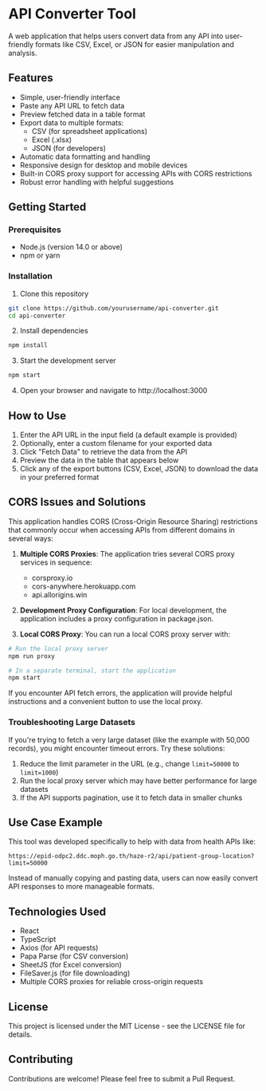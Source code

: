 # API Converter Tool

A web application that helps users convert data from any API into user-friendly formats like CSV, Excel, or JSON for easier manipulation and analysis.

## Features

- Simple, user-friendly interface
- Paste any API URL to fetch data
- Preview fetched data in a table format
- Export data to multiple formats:
  - CSV (for spreadsheet applications)
  - Excel (.xlsx)
  - JSON (for developers)
- Automatic data formatting and handling
- Responsive design for desktop and mobile devices
- Built-in CORS proxy support for accessing APIs with CORS restrictions
- Robust error handling with helpful suggestions

## Getting Started

### Prerequisites

- Node.js (version 14.0 or above)
- npm or yarn

### Installation

1. Clone this repository

```bash
git clone https://github.com/yourusername/api-converter.git
cd api-converter
```

2. Install dependencies

```bash
npm install
```

3. Start the development server

```bash
npm start
```

4. Open your browser and navigate to http://localhost:3000

## How to Use

1. Enter the API URL in the input field (a default example is provided)
2. Optionally, enter a custom filename for your exported data
3. Click "Fetch Data" to retrieve the data from the API
4. Preview the data in the table that appears below
5. Click any of the export buttons (CSV, Excel, JSON) to download the data in your preferred format

## CORS Issues and Solutions

This application handles CORS (Cross-Origin Resource Sharing) restrictions that commonly occur when accessing APIs from different domains in several ways:

1. **Multiple CORS Proxies**: The application tries several CORS proxy services in sequence:

   - corsproxy.io
   - cors-anywhere.herokuapp.com
   - api.allorigins.win

2. **Development Proxy Configuration**: For local development, the application includes a proxy configuration in package.json.

3. **Local CORS Proxy**: You can run a local CORS proxy server with:

```bash
# Run the local proxy server
npm run proxy

# In a separate terminal, start the application
npm start
```

If you encounter API fetch errors, the application will provide helpful instructions and a convenient button to use the local proxy.

### Troubleshooting Large Datasets

If you're trying to fetch a very large dataset (like the example with 50,000 records), you might encounter timeout errors. Try these solutions:

1. Reduce the limit parameter in the URL (e.g., change `limit=50000` to `limit=1000`)
2. Run the local proxy server which may have better performance for large datasets
3. If the API supports pagination, use it to fetch data in smaller chunks

## Use Case Example

This tool was developed specifically to help with data from health APIs like:

```
https://epid-odpc2.ddc.moph.go.th/haze-r2/api/patient-group-location?limit=50000
```

Instead of manually copying and pasting data, users can now easily convert API responses to more manageable formats.

## Technologies Used

- React
- TypeScript
- Axios (for API requests)
- Papa Parse (for CSV conversion)
- SheetJS (for Excel conversion)
- FileSaver.js (for file downloading)
- Multiple CORS proxies for reliable cross-origin requests

## License

This project is licensed under the MIT License - see the LICENSE file for details.

## Contributing

Contributions are welcome! Please feel free to submit a Pull Request.
